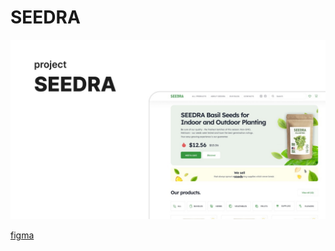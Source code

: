 # SEEDRA

<img src="./img/photo/8WPKZ-v_2B0.jpg">

<a href="https://www.figma.com/file/tnGlAMrUBkC1oyPU2laxtY/Seedra-(Copy)?node-id=0%3A1">figma</a>
